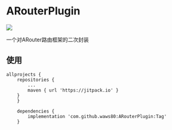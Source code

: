 # ARouterPlugin
[![](https://jitpack.io/v/waws80/ARouterPlugin.svg)](https://jitpack.io/#waws80/ARouterPlugin)

一个对ARouter路由框架的二次封装

## 使用

	allprojects {
		repositories {
			...
			maven { url 'https://jitpack.io' }
		}
		}
	
		dependencies {
	        implementation 'com.github.waws80:ARouterPlugin:Tag'
		}

